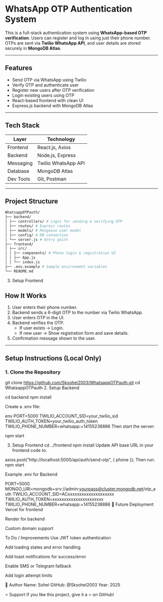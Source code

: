 # WhatsApp OTP Authentication System

This is a full-stack authentication system using **WhatsApp-based OTP verification**. Users can register and log in using just their phone number. OTPs are sent via **Twilio WhatsApp API**, and user details are stored securely in **MongoDB Atlas**.

---

##  Features

-  Send OTP via WhatsApp using Twilio
-  Verify OTP and authenticate user
-  Register new users after OTP verification
-  Login existing users using OTP
-  React-based frontend with clean UI
-  Express.js backend with MongoDB Atlas

---

## Tech Stack

| Layer        | Technology         |
|--------------|--------------------|
| Frontend     | React.js, Axios    |
| Backend      | Node.js, Express   |
| Messaging    | Twilio WhatsApp API|
| Database     | MongoDB Atlas      |
| Dev Tools    | Git, Postman       |

---

##  Project Structure

```bash
WhatsappOTPauth/
├── backend/
│ ├── controllers/ # Logic for sending & verifying OTP
│ ├── routes/ # Express routes
│ ├── models/ # Mongoose user model
│ ├── config/ # DB connection
│ └── server.js # Entry point
├── frontend/
│ ├── src/
│ │ ├── components/ # Phone login & registration UI
│ │ ├── App.js
│ │ └── index.js
├── .env.example # Sample environment variables
└── README.md


```
3. Setup Frontend
## How It Works

1. User enters their phone number.
2. Backend sends a 6-digit OTP to the number via Twilio WhatsApp.
3. User enters OTP in the UI.
4. Backend verifies the OTP.
   - If user exists → Login.
   - If new user → Show registration form and save details.
5. Confirmation message shown to the user.

---

##  Setup Instructions (Local Only)

### 1. Clone the Repository


git clone https://github.com/Sksohel2003/WhatsappOTPauth.git
cd WhatsappOTPauth
2. Setup Backend

cd backend
npm install

Create a .env file:

env
PORT=5000
TWILIO_ACCOUNT_SID=your_twilio_sid
TWILIO_AUTH_TOKEN=your_twilio_auth_token
TWILIO_PHONE_NUMBER=whatsapp:+14155238886
Then start the server:

npm start

3. Setup Frontend
cd ../frontend
npm install
Update API base URL in your frontend code to:

axios.post("http://localhost:5000/api/auth/send-otp", { phone });
Then run:
npm start


Example .env for Backend

PORT=5000
MONGO_URI=mongodb+srv://admin:yourpass@cluster.mongodb.net/otp_auth
TWILIO_ACCOUNT_SID=ACxxxxxxxxxxxxxxxxxxxx
TWILIO_AUTH_TOKEN=xxxxxxxxxxxxxxxxxxxxxx
TWILIO_PHONE_NUMBER=whatsapp:+14155238886
🚀 Future Deployment
Vercel for frontend

Render for backend

Custom domain support

To Do / Improvements
Use JWT token authentication

Add loading states and error handling

Add toast notifications for success/error

Enable SMS or Telegram fallback

Add login attempt limits

👤 Author
Name: Sohel
GitHub: @Sksohel2003
Year: 2025

⭐️ Support
If you like this project, give it a ⭐ on GitHub!
